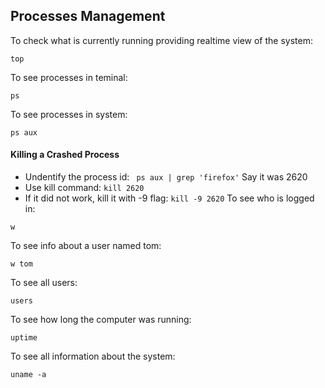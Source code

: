 ## Processes Management
To check what is currently running providing realtime view of the system:
```
top
```
To see processes in teminal:
```
ps
```
To see processes in system:
```
ps aux
```
#### Killing a Crashed Process
- Undentify the process id: ``` ps aux | grep 'firefox'``` Say it was 2620
- Use kill command: ```kill 2620```
- If it did not work, kill it with -9 flag: ```kill -9 2620```
To see who is logged in:
```
w
```
To see info about a user named tom:
```
w tom
```
To see all users:
```
users
```
To see how long the computer was running:
```
uptime
```
To see all information about the system:
```
uname -a
```
